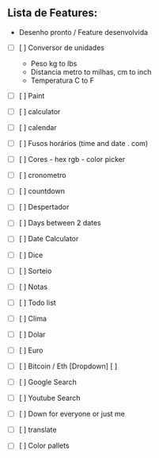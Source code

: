 ## Lista de Features:
- Desenho pronto / Feature desenvolvida
- [ ] [ ] Conversor de unidades
    - Peso kg to lbs
    - Distancia metro to milhas, cm to inch
    - Temperatura C to F
- [ ] [ ] Paint
- [ ] [ ] calculator
- [ ] [ ] calendar
- [ ] [ ] Fusos horários (time and date . com)
- [ ] [ ] Cores - hex rgb - color picker
- [ ] [ ] cronometro
- [ ] [ ] countdown
- [ ] [ ] Despertador
- [ ] [ ] Days between 2 dates
- [ ] [ ] Date Calculator
- [ ] [ ] Dice
- [ ] [ ] Sorteio
- [ ] [ ] Notas
- [ ] [ ] Todo list

- [ ] [ ] Clima
- [ ] [ ] Dolar
- [ ] [ ] Euro
- [ ] [ ] Bitcoin / Eth [Dropdown] [ ]
- [ ] [ ] Google Search
- [ ] [ ] Youtube Search
- [ ] [ ] Down for everyone or just me
- [ ] [ ] translate
- [ ] [ ] Color pallets